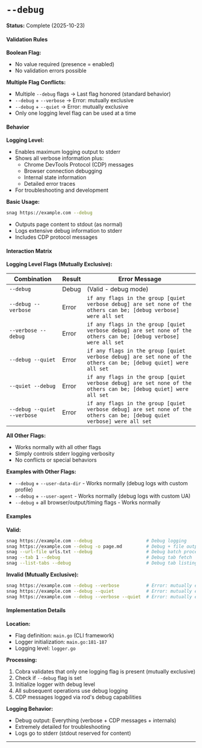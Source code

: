 # `--debug`

**Status:** Complete (2025-10-23)

#### Validation Rules

**Boolean Flag:**

- No value required (presence = enabled)
- No validation errors possible

**Multiple Flag Conflicts:**

- Multiple `--debug` flags → Last flag honored (standard behavior)
- `--debug` + `--verbose` → Error: mutually exclusive
- `--debug` + `--quiet` → Error: mutually exclusive
- Only one logging level flag can be used at a time

#### Behavior

**Logging Level:**

- Enables maximum logging output to stderr
- Shows all verbose information plus:
  - Chrome DevTools Protocol (CDP) messages
  - Browser connection debugging
  - Internal state information
  - Detailed error traces
- For troubleshooting and development

**Basic Usage:**

```bash
snag https://example.com --debug
```

- Outputs page content to stdout (as normal)
- Logs extensive debug information to stderr
- Includes CDP protocol messages

#### Interaction Matrix

**Logging Level Flags (Mutually Exclusive):**

| Combination                 | Result          | Error Message                                                             |
| --------------------------- | --------------- | ------------------------------------------------------------------------- |
| `--debug`                   | Debug           | (Valid - debug mode)                                                      |
| `--debug --verbose`         | Error           | `if any flags in the group [quiet verbose debug] are set none of the others can be; [debug verbose] were all set` |
| `--verbose --debug`         | Error           | `if any flags in the group [quiet verbose debug] are set none of the others can be; [debug verbose] were all set` |
| `--debug --quiet`           | Error           | `if any flags in the group [quiet verbose debug] are set none of the others can be; [debug quiet] were all set` |
| `--quiet --debug`           | Error           | `if any flags in the group [quiet verbose debug] are set none of the others can be; [debug quiet] were all set` |
| `--debug --quiet --verbose` | Error           | `if any flags in the group [quiet verbose debug] are set none of the others can be; [debug quiet verbose] were all set` |

**All Other Flags:**

- Works normally with all other flags
- Simply controls stderr logging verbosity
- No conflicts or special behaviors

**Examples with Other Flags:**

- `--debug` + `--user-data-dir` - Works normally (debug logs with custom profile)
- `--debug` + `--user-agent` - Works normally (debug logs with custom UA)
- `--debug` + all browser/output/timing flags - Works normally

#### Examples

**Valid:**

```bash
snag https://example.com --debug                    # Debug logging
snag https://example.com --debug -o page.md         # Debug + file output
snag --url-file urls.txt --debug                    # Debug batch processing
snag --tab 1 --debug                                # Debug tab fetch
snag --list-tabs --debug                            # Debug tab listing
```

**Invalid (Mutually Exclusive):**

```bash
snag https://example.com --debug --verbose          # Error: mutually exclusive
snag https://example.com --debug --quiet            # Error: mutually exclusive
snag https://example.com --debug --verbose --quiet  # Error: mutually exclusive
```

#### Implementation Details

**Location:**

- Flag definition: `main.go` (CLI framework)
- Logger initialization: `main.go:181-187`
- Logging level: `logger.go`

**Processing:**

1. Cobra validates that only one logging flag is present (mutually exclusive)
2. Check if `--debug` flag is set
3. Initialize logger with debug level
4. All subsequent operations use debug logging
5. CDP messages logged via rod's debug capabilities

**Logging Behavior:**

- Debug output: Everything (verbose + CDP messages + internals)
- Extremely detailed for troubleshooting
- Logs go to stderr (stdout reserved for content)

---
